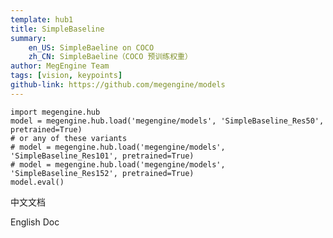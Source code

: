 ```yaml
---
template: hub1
title: SimpleBaseline
summary:
    en_US: SimpleBaeline on COCO
    zh_CN: SimpleBaeline（COCO 预训练权重）
author: MegEngine Team
tags: [vision, keypoints]
github-link: https://github.com/megengine/models
---
```


```python3
import megengine.hub
model = megengine.hub.load('megengine/models', 'SimpleBaseline_Res50', pretrained=True)
# or any of these variants
# model = megengine.hub.load('megengine/models', 'SimpleBaseline_Res101', pretrained=True)
# model = megengine.hub.load('megengine/models', 'SimpleBaseline_Res152', pretrained=True)
model.eval()
```
<!-- section: zh_CN --> 

中文文档

<!-- section: en_US --> 

English Doc
